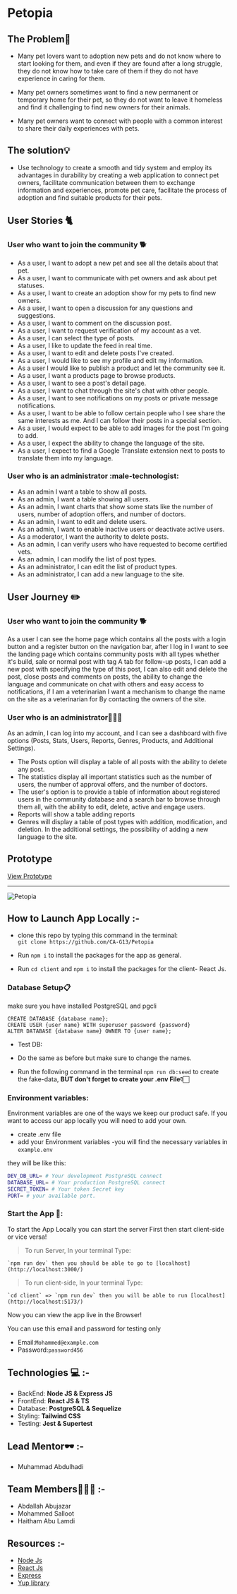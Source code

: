 # Petopia

## **The Problem**🚫

- Many pet lovers want to adoption new pets and do not know where to start looking for them, and even if they are found after a long struggle, they do not know how to take care of them if they do not have experience in caring for them.

- Many pet owners sometimes want to find a new permanent or temporary home for their pet, so they do not want to leave it homeless and find it challenging to find new owners for their animals.
- Many pet owners want to connect with people with a common interest to share their daily experiences with pets.

## **The solution**💡

- Use technology to create a smooth and tidy system and employ its advantages in durability by creating a web application to connect pet owners, facilitate communication between them to exchange information and experiences, promote pet care, facilitate the process of adoption and find suitable products for their pets.

## **User Stories** 🐈

### **User who want to join the community** 🐕

- As a user, I want to adopt a new pet and see all the details about that pet.
- As a user, I want to communicate with pet owners and ask about pet statuses.
- As a user, I want to create an adoption show for my pets to find new owners.
- As a user, I want to open a discussion for any questions and suggestions.
- As a user, I want to comment on the discussion post.
- As a user, I want to request verification of my account as a vet.
- As a user, I can select the type of posts.
- As a user, I like to update the feed in real time.
- As a user, I want to edit and delete posts I've created.
- As a user, I would like to see my profile and edit my information.
- As a user I would like to publish a product and let the community see it.
- As a user, I want a products page to browse products.
- As a user, I want to see a post's detail page.
- As a user, I want to chat through the site's chat with other people.
- As a user, I want to see notifications on my posts or private message notifications.
- As a user, I want to be able to follow certain people who I see share the same interests as me. And I can follow their posts in a special section.
- As a user, I would expect to be able to add images for the post I'm going to add.
- As a user, I expect the ability to change the language of the site.
- As a user, I expect to find a Google Translate extension next to posts to translate them into my language.

### **User who is an administrator** :male-technologist:

- As an admin I want a table to show all posts.
- As an admin, I want a table showing all users.
- As an admin, I want charts that show some stats like the number of users, number of adoption offers, and number of doctors.
- As an admin, I want to edit and delete users.
- As an admin, I want to enable inactive users or deactivate active users.
- As a moderator, I want the authority to delete posts.
- As an admin, I can verify users who have requested to become certified vets.
- As an admin, I can modify the list of post types.
- As an administrator, I can edit the list of product types.
- As an administrator, I can add a new language to the site.

## **User Journey** ✏️

### **User who want to join the community** 🐕

As a user I can see the home page which contains all the posts with a login button and a register button on the navigation bar, after I log in I want to see the landing page which contains community posts with all types whether it's build, sale or normal post with tag A tab for follow-up posts, I can add a new post with specifying the type of this post, I can also edit and delete the post, close posts and comments on posts, the ability to change the language and communicate on chat with others and easy access to notifications, if I am a veterinarian I want a mechanism to change the name on the site as a veterinarian for By contacting the owners of the site.

### **User who is an administrator🧑🏻‍💻**

As an admin, I can log into my account, and I can see a dashboard with five options (Posts, Stats, Users, Reports, Genres, Products, and Additional Settings).

- The Posts option will display a table of all posts with the ability to delete any post.
- The statistics display all important statistics such as the number of users, the number of approval offers, and the number of doctors.
- The user's option is to provide a table of information about registered users in the community database and a search bar to browse through them all, with the ability to edit, delete, active and engage users.
- Reports will show a table adding reports
- Genres will display a table of post types with addition, modification, and deletion.
  In the additional settings, the possibility of adding a new language to the site.

## **Prototype**

[View Prototype](https://www.figma.com/file/NlrF3ibxqPrf1T4hFdjm4v/pet-website?type=design&node-id=0%3A1&t=quKD2zIStg9BO2t7-1)

---

![Petopia](https://i.imgur.com/bwRSVUn.png)

## **How to Launch App Locally** :-

- clone this repo by typing this command in the terminal:  
  `git clone https://github.com/CA-G13/Petopia`

- Run `npm i` to install the packages for the app as general.

- Run `cd client` and `npm i` to install the packages for the client- React Js.

### Database Setup📋

make sure you have installed PostgreSQL and pgcli

```sql=
CREATE DATABASE {database name};
CREATE USER {user name} WITH superuser password {password}
ALTER DATABASE {database name} OWNER TO {user name};
```

- Test DB:
- Do the same as before but make sure to change the names.

- Run the following command in the terminal `npm run db:seed` to create the fake-data, **BUT don't forget to create your .env File👇🏻**

### **Environment variables:**

Environment variables are one of the ways we keep our product safe. If you want to access our app locally you will need to add your own.

- create .env file
- add your Environment variables
-you will find the necessary variables in `example.env`

they will be like this:

```sh
DEV_DB_URL= # Your development PostgreSQL connect
DATABASE_URL= # Your production PostgreSQL connect
SECRET_TOKEN= # Your token Secret key
PORT= # your available port.
```

### Start the App 🔌:

To start the App Locally you can start the server First then start client-side or vice versa!

> To run Server, In your terminal Type:

    `npm run dev` then you should be able to go to [localhost](http://localhost:3000/)

> To run client-side, In your terminal Type:

    `cd client` => `npm run dev` then you will be able to run [localhost](http://localhost:5173/)

Now you can view the app live in the Browser!

You can use this email and password for testing only

- Email:`Mohammed@example.com`
- Password:`password456`

## **Technologies** 💻 :-

- BackEnd: **Node JS & Express JS**
- FrontEnd: **React JS & TS**
- Database: **PostgreSQL & Sequelize**
- Styling: **Tailwind CSS**
- Testing: **Jest & Supertest**

## **Lead Mentor🕶️** :-

- Muhammad Abdulhadi

## **Team Members🧑🏻‍💻** :-

- Abdallah Abujazar
- Mohammed Salloot
- Haitham Abu Lamdi

## **Resources** :-

- [Node Js](https://nodejs.org/en/)
- [React Js](https://reactjs.org/)
- [Express](http://expressjs.com/)
- [Yup library](https://github.com/jquense/yup)
